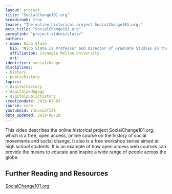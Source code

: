 ```yaml
---
layout: project
title: "SocialChange101.org"
breadcrumb: true
teaser: "The online historical project SocialChange101.org."
meta_title: "SocialChange101.org"
permalink: "project-videos/slate/"
authors:
- name: Nico Slate
  bio: "Nico Slate is Professor and Director of Graduate Studies in the Department of History at Carnegie Mellon University. His research and teaching focus on the history of social movements in the United States and India. He is the author of four books: *Lord Cornwallis Is Dead: The Struggle for Democracy in the United States and India* (Harvard University Press in 2019); *Gandhi’s Search for the Perfect Diet: Eating with the World in Mind* (University of Washington Press, 2019); *The Prism of Race: W.E.B. Du Bois, Langston Hughes, Paul Robeson and the Colored World of Cedric Dover* (Palgrave Macmillan, 2014); and *Colored Cosmopolitanism: The Shared Struggle for Freedom in the United States and India* (Harvard University Press, 2012)."
  affiliation: Carnegie Mellon University
  uri:
identifier: socialchange
disciplines:
- history
- publichistory
topics:
- digitalhistory
- digitalpedagogy
- digitalpublichistory
creationdate: 2019-07-03
source: core
youtubeid: r1nvnLbfIZE
date_updated: 2019-08-29
---
```




This video describes the online historical project SocialChange101.org, which is a free, open access, online course on the history of social movements and social change. It also is a free workshop series aimed at high school students. It is an example of how open access web courses can provide the means to educate and inspire a wide range of people across the globe.

## Further Reading and Resources

[SocialChange101.org](http://socialchange101.org/)
